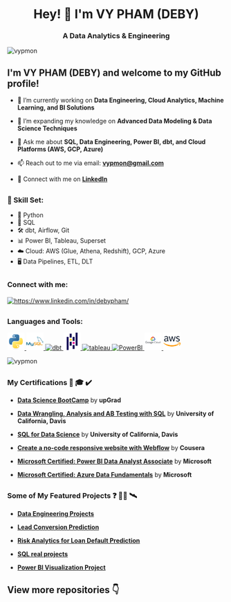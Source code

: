 ﻿<h1 align="center">Hey! 👋 I'm VY PHAM (DEBY)</h1>
<h3 align="center">A Data Analytics & Engineering</h3>

<p align="left"> <img src="https://komarev.com/ghpvc/?username=vypmon&label=Profile%20views&color=0e75b6&style=flat" alt="vypmon" /> </p>

## I'm VY PHAM (DEBY) and welcome to my GitHub profile!

- 🔭 I’m currently working on **Data Engineering, Cloud Analytics, Machine Learning, and BI Solutions**
  
- 🌱 I’m expanding my knowledge on **Advanced Data Modeling & Data Science Techniques**

- 💬 Ask me about **SQL, Data Engineering, Power BI, dbt, and Cloud Platforms (AWS, GCP, Azure)**

- 📫 Reach out to me via email: **vypmon@gmail.com**

- 🤝 Connect with me on **[LinkedIn](https://www.linkedin.com/in/debypham/)**

## 

### 🧮 Skill Set:
- 🐍 Python
- 🔗 SQL
- 🛠 dbt, Airflow, Git
- 📊 Power BI, Tableau, Superset
- ☁️ Cloud: AWS (Glue, Athena, Redshift), GCP, Azure
- 🖥 Data Pipelines, ETL, DLT

## 

<h3 align="left">Connect with me:</h3>
<p align="left">
<a href="https://www.linkedin.com/in/debypham/" target="blank"><img align="center" src="https://raw.githubusercontent.com/rahuldkjain/github-profile-readme-generator/master/src/images/icons/Social/linked-in-alt.svg" alt="https://www.linkedin.com/in/debypham/" height="30" width="40" /></a>
</p>

## 

### Languages and Tools:
<p align="left"> 
<a href="https://www.python.org" target="_blank" rel="noreferrer"> <img src="https://raw.githubusercontent.com/devicons/devicon/master/icons/python/python-original.svg" alt="python" width="40" height="40"/> </a> 
<a href="https://www.mysql.com/" target="_blank" rel="noreferrer"> <img src="https://raw.githubusercontent.com/devicons/devicon/master/icons/mysql/mysql-original-wordmark.svg" alt="mysql" width="40" height="40"/> </a> 
<a href="https://dbt-labs.com/" target="_blank" rel="noreferrer"> <img src="https://encrypted-tbn3.gstatic.com/images?q=tbn:ANd9GcQ7qJMm-hmPbeI5uVmG829Wht8AmR168bFeBU76q-TQEvm4FCgW" alt="dbt" width="80" height="40"/> </a> 
<a href="https://pandas.pydata.org/" target="_blank" rel="noreferrer"> <img src="https://raw.githubusercontent.com/devicons/devicon/2ae2a900d2f041da66e950e4d48052658d850630/icons/pandas/pandas-original.svg" alt="pandas" width="40" height="40"/> </a> 
<a href="https://www.tableau.com/" target="_blank" rel="noreferrer"> <img src="https://www.betterbuys.com/wp-content/uploads/2015/07/Tableau.png" alt="tableau" width="80" height="60"/> </a> 
<a href="https://app.powerbi.com/" target="_blank" rel="noreferrer"> <img src="https://insightsoftware.com/wp-content/uploads/2018/03/microsoft-power-bi-working-with-pivoted-data-1170x400.jpg" alt="PowerBI" width="90" height="40"/> </a>
<a href="https://cloud.google.com/" target="_blank" rel="noreferrer"> <img src="https://raw.githubusercontent.com/devicons/devicon/master/icons/googlecloud/googlecloud-original-wordmark.svg" alt="googlecloud" width="40" height="40"/> </a>
<a href="https://aws.amazon.com/" target="_blank" rel="noreferrer"> <img src="https://raw.githubusercontent.com/devicons/devicon/master/icons/amazonwebservices/amazonwebservices-original-wordmark.svg" alt="aws" width="40" height="40"/> </a>
</p>

<p align="left"> <img src="https://komarev.com/ghpvc/?username=vypmon&label=Profile%20views&color=0e75b6&style=flat" alt="vypmon" /> </p>

## 

### My Certifications 📜 🎓 ✔️

- [**Data Science BootCamp**](https://www.credential.net/4d52d4cb-c3d4-4891-9ebb-a46d32491a95#acc.SAv2RqGz) by **upGrad**

- [**Data Wrangling, Analysis and AB Testing with SQL**](https://www.coursera.org/account/accomplishments/certificate/7PCXMVRFS2QE) by **University of California, Davis**

- [**SQL for Data Science**](https://www.coursera.org/account/accomplishments/verify/B3R3KRCAF2N9) by **University of California, Davis**

- [**Create a no-code responsive website with Webflow**](https://www.coursera.org/account/accomplishments/certificate/NSCSU588QJ6B) by **Cousera**

- [**Microsoft Certified: Power BI Data Analyst Associate**](https://www.credly.com/badges/7e849a48-17bc-4e69-b944-0c3c2dacf2af) by **Microsoft**

- [**Microsoft Certified: Azure Data Fundamentals**](https://www.credly.com/badges/d3d873dd-f094-417f-a1cf-ec8cdbade84d) by **Microsoft**

## 

### Some of My Featured Projects ❓ 👨‍💻 🛰️

- [**Data Engineering Projects**](https://github.com/Debyvypth1862/Data-Engineering-Projects)

- [**Lead Conversion Prediction**](https://github.com/Debyvypth1862/Logistic-Regression-Lead-Conversion-Project)
  
- [**Risk Analytics for Loan Default Prediction**](https://github.com/Debyvypth1862/Loan-Default-Risk-Analysis-Project)

- [**SQL real projects**](https://github.com/Debyvypth1862/SQL-Real-Projects)

- [**Power BI Visualization Project**](https://github.com/Debyvypth1862/Power-BI-Dashboard/tree/main)

## 

## View more repositories 👇
